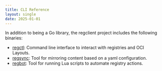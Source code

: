 ```yaml
---
title: CLI Reference
layout: single
date: 2025-01-01
---
```


In addition to being a Go library, the regclient project includes the following binaries:

- [regctl](./regctl/): Command line interface to interact with registries and OCI Layouts.
- [regsync](./regsync/): Tool for mirroring content based on a yaml configuration.
- [regbot](./regbot/): Tool for running Lua scripts to automate registry actions.
